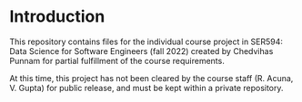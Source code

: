 ﻿# Introduction
This repository contains files for the individual course project in SER594: Data Science for Software Engineers (fall 2022) created by Chedvihas Punnam for partial fulfillment of the course requirements.

At this time, this project has not been cleared by the course staff (R. Acuna, V. Gupta) for public release, and must be kept within a private repository.
